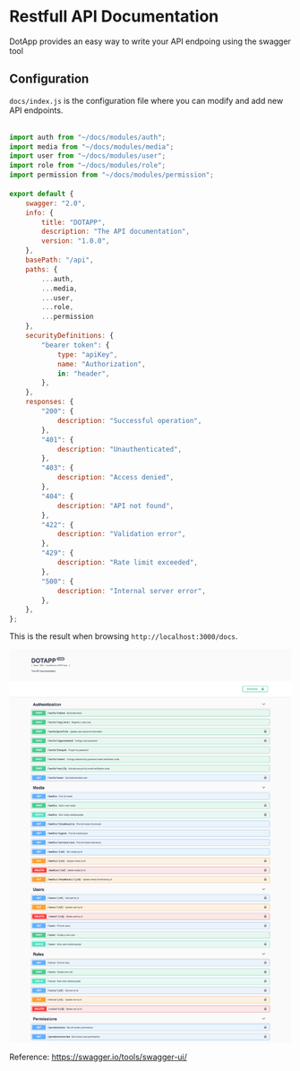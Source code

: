 # Restfull API Documentation

DotApp provides an easy way to write your API endpoing using the swagger tool

## Configuration

`docs/index.js` is the configuration file where you can modify and add new API endpoints.


``` javascript

import auth from "~/docs/modules/auth";
import media from "~/docs/modules/media";
import user from "~/docs/modules/user";
import role from "~/docs/modules/role";
import permission from "~/docs/modules/permission";

export default {
    swagger: "2.0",
    info: {
        title: "DOTAPP",
        description: "The API documentation",
        version: "1.0.0",
    },
    basePath: "/api",
    paths: {
        ...auth,
        ...media,
        ...user,
        ...role,
        ...permission
    },
    securityDefinitions: {
        "bearer token": {
            type: "apiKey",
            name: "Authorization",
            in: "header",
        },
    },
    responses: {
        "200": {
            description: "Successful operation",
        },
        "401": {
            description: "Unauthenticated",
        },
        "403": {
            description: "Access denied",
        },
        "404": {
            description: "API not found",
        },
        "422": {
            description: "Validation error",
        },
        "429": {
            description: "Rate limit exceeded",
        },
        "500": {
            description: "Internal server error",
        },
    },
};
```
This is the result when browsing `http://localhost:3000/docs`.

![docs](/manual/images/docs.png)


Reference: https://swagger.io/tools/swagger-ui/
